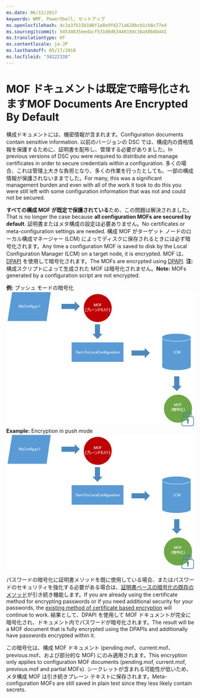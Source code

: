 ```yaml
---
ms.date: 06/12/2017
keywords: WMF, PowerShell, セットアップ
ms.openlocfilehash: 4c2a3fb15b108f1a8e9fd271a620bcb1cb8c77ed
ms.sourcegitcommit: 54534635eedacf531d8d6344019dc16a50b8b441
ms.translationtype: HT
ms.contentlocale: ja-JP
ms.lasthandoff: 05/17/2018
ms.locfileid: "34222338"
---
```

# <a name="mof-documents-are-encrypted-by-default"></a><span data-ttu-id="3738d-102">MOF ドキュメントは既定で暗号化されます</span><span class="sxs-lookup"><span data-stu-id="3738d-102">MOF Documents Are Encrypted By Default</span></span>

<span data-ttu-id="3738d-103">構成ドキュメントには、機密情報が含まれます。</span><span class="sxs-lookup"><span data-stu-id="3738d-103">Configuration documents contain sensitive information.</span></span> <span data-ttu-id="3738d-104">以前のバージョンの DSC では、構成内の資格情報を保護するために、証明書を配布し、管理する必要がありました。</span><span class="sxs-lookup"><span data-stu-id="3738d-104">In previous versions of DSC you were required to distribute and manage certificates in order to secure credentials within a configuration.</span></span> <span data-ttu-id="3738d-105">多くの場合、これは管理上大きな負担となり、多くの作業を行ったとしても、一部の構成情報が保護されないままでした。</span><span class="sxs-lookup"><span data-stu-id="3738d-105">For many, this was a significant management burden and even with all of the work it took to do this you were still left with some configuration information that was not and could not be secured.</span></span>

<span data-ttu-id="3738d-106">**すべての構成 MOF が既定で保護されている**ため、この問題は解決されました。</span><span class="sxs-lookup"><span data-stu-id="3738d-106">That is no longer the case because **all configuration MOFs are secured by default**.</span></span> <span data-ttu-id="3738d-107">証明書またはメタ構成の設定は必要ありません。</span><span class="sxs-lookup"><span data-stu-id="3738d-107">No certificates or meta-configuration settings are needed.</span></span> <span data-ttu-id="3738d-108">構成 MOF がターゲット ノードのローカル構成マネージャー (LCM) によってディスクに保存されるときには必ず暗号化されます。</span><span class="sxs-lookup"><span data-stu-id="3738d-108">Any time a configuration MOF is saved to disk by the Local Configuration Manager (LCM) on a target node, it is encrypted.</span></span> <span data-ttu-id="3738d-109">MOF は、[DPAPI](https://msdn.microsoft.com/library/ms995355.aspx) を使用して暗号化されます。</span><span class="sxs-lookup"><span data-stu-id="3738d-109">The MOFs are encrypted using [DPAPI](https://msdn.microsoft.com/library/ms995355.aspx).</span></span> <span data-ttu-id="3738d-110">**注:** 構成スクリプトによって生成された MOF は暗号化されません。</span><span class="sxs-lookup"><span data-stu-id="3738d-110">**Note:** MOFs generated by a configuration script are not encrypted.</span></span>

<span data-ttu-id="3738d-111">**例:** プッシュ モードの暗号化 ![MOF 暗号化](../images/MOF_Encryption.jpg)</span><span class="sxs-lookup"><span data-stu-id="3738d-111">**Example:** Encryption in push mode ![MOF Encryption](../images/MOF_Encryption.jpg)</span></span>

<span data-ttu-id="3738d-112">パスワードの暗号化に証明書メソッドを既に使用している場合、またはパスワードのセキュリティを強化する必要がある場合は、[証明書ベースの暗号化の既存のメソッド](https://msdn.microsoft.com/powershell/dsc/securemof)が引き続き機能します。</span><span class="sxs-lookup"><span data-stu-id="3738d-112">If you are already using the certificate method for encrypting passwords or if you need additional security for your passwords, the [existing method of certificate based encryption](https://msdn.microsoft.com/powershell/dsc/securemof) will continue to work.</span></span> <span data-ttu-id="3738d-113">結果として、DPAPI を使用して MOF ドキュメントが完全に暗号化され、ドキュメント内でパスワードが暗号化されます。</span><span class="sxs-lookup"><span data-stu-id="3738d-113">The result will be a MOF document that is fully encrypted using the DPAPIs and additionally have passwords encrypted within it.</span></span>

<span data-ttu-id="3738d-114">この暗号化は、構成 MOF ドキュメント (pending.mof、current.mof、previous.mof、および部分的な MOF) にのみ適用されます。</span><span class="sxs-lookup"><span data-stu-id="3738d-114">This encryption only applies to configuration MOF documents (pending.mof, current.mof, previous.mof and partial MOFs).</span></span> <span data-ttu-id="3738d-115">シークレットが含まれる可能性が低いため、メタ構成 MOF は引き続きプレーン テキストに保存されます。</span><span class="sxs-lookup"><span data-stu-id="3738d-115">Meta-configuration MOFs are still saved in plain text since they less likely contain secrets.</span></span>
